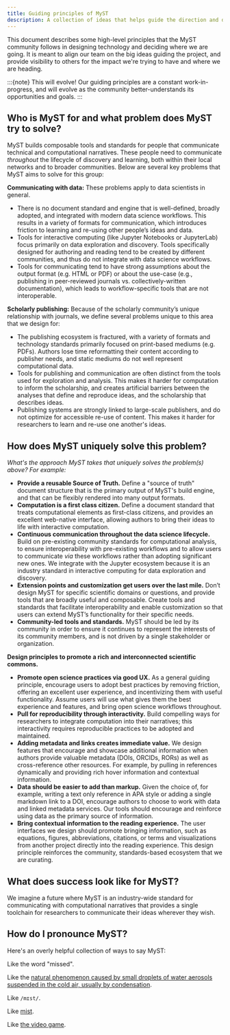 ```yaml
---
title: Guiding principles of MyST
description: A collection of ideas that helps guide the direction and decisions of the MyST ecosystem of tools.
---
```


This document describes some high-level principles that the MyST community follows in designing technology and deciding where we are going.
It is meant to align our team on the big ideas guiding the project, and provide visibility to others for the impact we're trying to have and where we are heading.


:::{note} This will evolve!
Our guiding principles are a constant work-in-progress, and will evolve as the community better-understands its opportunities and goals.
:::

## Who is MyST for and what problem does MyST try to solve? 

MyST builds composable tools and standards for people that communicate technical and computational narratives. These people need to communicate _throughout_ the lifecycle of discovery and learning, both within their local networks and to broader communities. Below are several key problems that MyST aims to solve for this group:

**Communicating with data:** These problems apply to data scientists in general.

- There is no document standard and engine that is well-defined, broadly adopted, and integrated with modern data science workflows. This results in a variety of formats for communication, which introduces friction to learning and re-using other people’s ideas and data.
- Tools for interactive computing (like Jupyter Notebooks or JupyterLab) focus primarily on data exploration and discovery. Tools specifically designed for authoring and reading tend to be created by different communities, and thus do not integrate with data science workflows. 
- Tools for communicating tend to have strong assumptions about the output format (e.g. HTML or PDF) or about the use-case (e.g., publishing in peer-reviewed journals vs. collectively-written documentation), which leads to workflow-specific tools that are not interoperable.

**Scholarly publishing:** Because of the scholarly community’s unique relationship with journals, we define several problems unique to this area that we design for:

- The publishing ecosystem is fractured, with a variety of formats and technology standards primarily focused on print-based mediums (e.g. PDFs). Authors lose time reformatting their content according to publisher needs, and static mediums do not well represent computational data.
- Tools for publishing and communication are often distinct from the tools used for exploration and analysis. This makes it harder for computation to inform the scholarship, and creates artificial barriers between the analyses that define and reproduce ideas, and the scholarship that describes ideas.
- Publishing systems are strongly linked to large-scale publishers, and do not optimize for accessible re-use of content. This makes it harder for researchers to learn and re-use one another's ideas.


## How does MyST uniquely solve this problem?

_What's the approach MyST takes that uniquely solves the problem(s) above? For example:_

- **Provide a reusable Source of Truth.** Define a "source of truth" document structure that is the primary output of MyST's build engine, and that can be flexibly rendered into many output formats.
- **Computation is a first class citizen.** Define a document standard that treats computational elements as first-class citizens, and provides an excellent web-native interface, allowing authors to bring their ideas to life with interactive computation.
- **Continuous communication throughout the data science lifecycle.** Build on pre-existing community standards for computational analysis, to ensure interoperability with pre-existing workflows and to allow users to communicate _via_ these workflows rather than adopting significant new ones. We integrate with the Jupyter ecosystem because it is an industry standard in interactive computing for data exploration and discovery. 
- **Extension points and customization get users over the last mile.** Don’t design MyST for specific scientific domains or questions, and provide tools that are broadly useful and composable. Create tools and standards that facilitate interoperability and enable customization so that users can extend MyST’s functionality for their specific needs.
- **Community-led tools and standards.** MyST should be led by its community in order to ensure it continues to represent the interests of its community members, and is not driven by a single stakeholder or organization.

**Design principles to promote a rich and interconnected scientific commons.**

- **Promote open science practices via good UX.** As a general guiding principle, encourage users to adopt best practices by removing friction, offering an excellent user experience, and incentivizing them with useful functionality. Assume users will use what gives them the best experience and features, and bring open science workflows throughout.
- **Pull for reproducibility through interactivity.** Build compelling ways for researchers to integrate computation into their narratives; this interactivity requires reproducible practices to be adopted and maintained.
- **Adding metadata and links creates immediate value.** We design features that encourage and showcase additional information when authors provide valuable metadata (DOIs, ORCIDs, RORs) as well as cross-reference other resources. For example, by pulling in references dynamically and providing rich hover information and contextual information.
- **Data should be easier to add than markup.** Given the choice of, for example, writing a text only reference in APA style or adding a single markdown link to a DOI, encourage authors to choose to work with data and linked metadata services. Our tools should encourage and reinforce using data as the primary source of information.
- **Bring contextual information to the reading experience.** The user interfaces we design should promote bringing information, such as equations, figures, abbreviations, citations, or terms and visualizations from another project directly into the reading experience. This design principle reinforces the community, standards-based ecosystem that we are curating.

## What does success look like for MyST?

We imagine a future where MyST is an industry-wide standard for communicating with computational narratives that provides a single toolchain for researchers to communicate their ideas wherever they wish.

## How do I pronounce MyST?

Here's an overly helpful collection of ways to say MyST:

Like the word "missed".

Like the [natural phenomenon caused by small droplets of water aerosols suspended in the cold air, usually by condensation](https://en.wikipedia.org/wiki/Mist).

Like `/mɪst/`.

Like [mist](https://dictionary.cambridge.org/us/pronunciation/english/mist).

Like [the video game](https://en.wikipedia.org/wiki/Myst).
